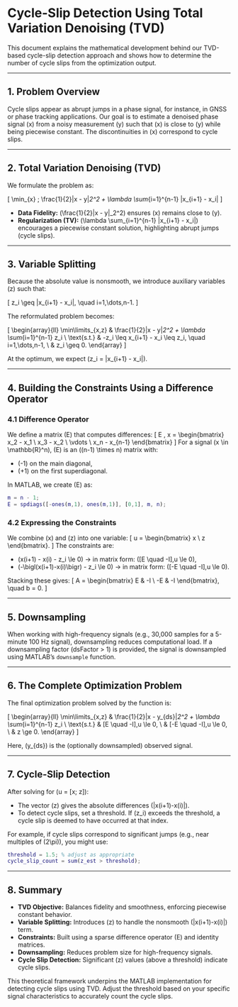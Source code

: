 # Cycle-Slip Detection Using Total Variation Denoising (TVD)

This document explains the mathematical development behind our TVD-based cycle-slip detection approach and shows how to determine the number of cycle slips from the optimization output.

---

## 1. Problem Overview

Cycle slips appear as abrupt jumps in a phase signal, for instance, in GNSS or phase tracking applications. Our goal is to estimate a denoised phase signal \(x\) from a noisy measurement \(y\) such that \(x\) is close to \(y\) while being piecewise constant. The discontinuities in \(x\) correspond to cycle slips.

---

## 2. Total Variation Denoising (TVD)

We formulate the problem as:

\[
\min_{x} \; \frac{1}{2}\|x - y\|_2^2 + \lambda \sum_{i=1}^{n-1} |x_{i+1} - x_i|
\]

- **Data Fidelity:** \(\frac{1}{2}\|x - y\|_2^2\) ensures \(x\) remains close to \(y\).
- **Regularization (TV):** \(\lambda \sum_{i=1}^{n-1} |x_{i+1} - x_i|\) encourages a piecewise constant solution, highlighting abrupt jumps (cycle slips).

---

## 3. Variable Splitting

Because the absolute value is nonsmooth, we introduce auxiliary variables \(z\) such that:

\[
z_i \geq |x_{i+1} - x_i|, \quad i=1,\dots,n-1.
\]

The reformulated problem becomes:

\[
\begin{array}{ll}
\min\limits_{x,z} & \frac{1}{2}\|x - y\|_2^2 + \lambda \sum_{i=1}^{n-1} z_i \\
\text{s.t.} & -z_i \leq x_{i+1} - x_i \leq z_i, \quad i=1,\dots,n-1, \\
            & z_i \geq 0.
\end{array}
\]

At the optimum, we expect \(z_i = |x_{i+1} - x_i|\).

---

## 4. Building the Constraints Using a Difference Operator

### 4.1 Difference Operator

We define a matrix \(E\) that computes differences:
\[
E \, x = \begin{bmatrix} x_2 - x_1 \\ x_3 - x_2 \\ \vdots \\ x_n - x_{n-1} \end{bmatrix}
\]
For a signal \(x \in \mathbb{R}^n\), \(E\) is an \((n-1) \times n\) matrix with:
- \(-1\) on the main diagonal,
- \(+1\) on the first superdiagonal.

In MATLAB, we create \(E\) as:
```matlab
m = n - 1;
E = spdiags([-ones(m,1), ones(m,1)], [0,1], m, n);
```

### 4.2 Expressing the Constraints

We combine \(x\) and \(z\) into one variable:
\[
u = \begin{bmatrix} x \\ z \end{bmatrix}.
\]
The constraints are:
- \(x(i+1) - x(i) - z_i \le 0\) → in matrix form: \([E \quad -I]\,u \le 0\),
- \(-\bigl(x(i+1)-x(i)\bigr) - z_i \le 0\) → in matrix form: \([-E \quad -I]\,u \le 0\).

Stacking these gives:
\[
A = \begin{bmatrix} E & -I \\ -E & -I \end{bmatrix}, \quad b = 0.
\]

---

## 5. Downsampling

When working with high-frequency signals (e.g., 30,000 samples for a 5-minute 100 Hz signal), downsampling reduces computational load. If a downsampling factor \(dsFactor > 1\) is provided, the signal is downsampled using MATLAB’s `downsample` function.

---

## 6. The Complete Optimization Problem

The final optimization problem solved by the function is:

\[
\begin{array}{ll}
\min\limits_{x,z} & \frac{1}{2}\|x - y_{ds}\|_2^2 + \lambda \sum_{i=1}^{n-1} z_i \\
\text{s.t.} & [E \quad -I]\,u \le 0, \\
            & [-E \quad -I]\,u \le 0, \\
            & z \ge 0.
\end{array}
\]

Here, \(y_{ds}\) is the (optionally downsampled) observed signal.

---

## 7. Cycle-Slip Detection

After solving for \(u = [x; z]\):
- The vector \(z\) gives the absolute differences \(|x(i+1)-x(i)|\).
- To detect cycle slips, set a threshold. If \(z_i\) exceeds the threshold, a cycle slip is deemed to have occurred at that index.

For example, if cycle slips correspond to significant jumps (e.g., near multiples of \(2\pi\)), you might use:
```matlab
threshold = 1.5; % adjust as appropriate
cycle_slip_count = sum(z_est > threshold);
```

---

## 8. Summary

- **TVD Objective:** Balances fidelity and smoothness, enforcing piecewise constant behavior.
- **Variable Splitting:** Introduces \(z\) to handle the nonsmooth \(|x(i+1)-x(i)|\) term.
- **Constraints:** Built using a sparse difference operator \(E\) and identity matrices.
- **Downsampling:** Reduces problem size for high-frequency signals.
- **Cycle Slip Detection:** Significant \(z\) values (above a threshold) indicate cycle slips.

This theoretical framework underpins the MATLAB implementation for detecting cycle slips using TVD. Adjust the threshold based on your specific signal characteristics to accurately count the cycle slips.

